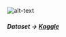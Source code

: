 ![alt-text](https://github.com/emreyesilyurt/twitter_sentiment_analysis/blob/master/images/download%20(3).png?raw=true)

##### Dataset -> [Kaggle](https://www.kaggle.com/kazanova/sentiment140)
